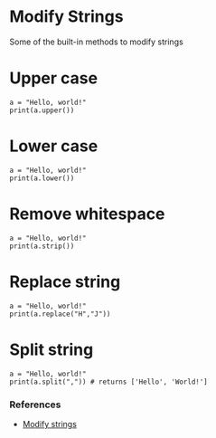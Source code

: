 # Modify Strings

Some of the built-in methods to modify strings

# Upper case
```
a = "Hello, world!"
print(a.upper())
```
# Lower case
```
a = "Hello, world!"
print(a.lower())
```
# Remove whitespace
```
a = "Hello, world!"
print(a.strip())
```
# Replace string
```
a = "Hello, world!"
print(a.replace("H","J"))
```
# Split string
```
a = "Hello, world!"
print(a.split(",")) # returns ['Hello', 'World!']
```

### References
- [Modify strings](https://www.w3schools.com/python/python_strings_modify.asp)
